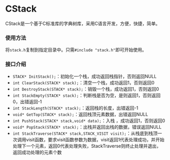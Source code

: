 # CStack

CStack是一个基于C标准库的字典树库，采用C语言开发，方便，快捷，简单。

### 使用方法

将``stack.h``复制到指定目录中。只需``#include "stack.h"``即可开始使用。

### 接口介绍

* ``STACK* InitStack();``：初始化一个栈，成功返回栈指针，否则返回NULL
* ``int ClearStack(STACK* stack);``：清空一个栈，成功返回1，否则返回0
* ``int DestroyStack(STACK* stack);``：销毁一个栈，成功返回1，否则返回0
* ``int StackEmpty(STACK* stack);``：判断栈是否为空，是则返回1，否则返回0，出错返回-1
* ``int StackLength(STACK* stack);``：返回栈的长度，出错返回-1
* ``void* GetTop(STACK* stack);``：返回栈顶元素数据，出错返回NULL
* ``int PushStack(STACK* stack,void* data);``：入栈 ，成功返回1，否则返回0
* ``void* PopStack(STACK* stack);``：出栈并返回出栈的数据，错误返回NULL
* ``int StackTraverse(STACK* stack,STACK_VISIT visit);``：从栈底到栈顶一次调用visit函数，要求visit函数参数为数据，visit返回1代表处理成功，并开始处理下一个元素，返回0代表处理失败，StackTraverse则终止处理并退出，返回成功处理的元素个数